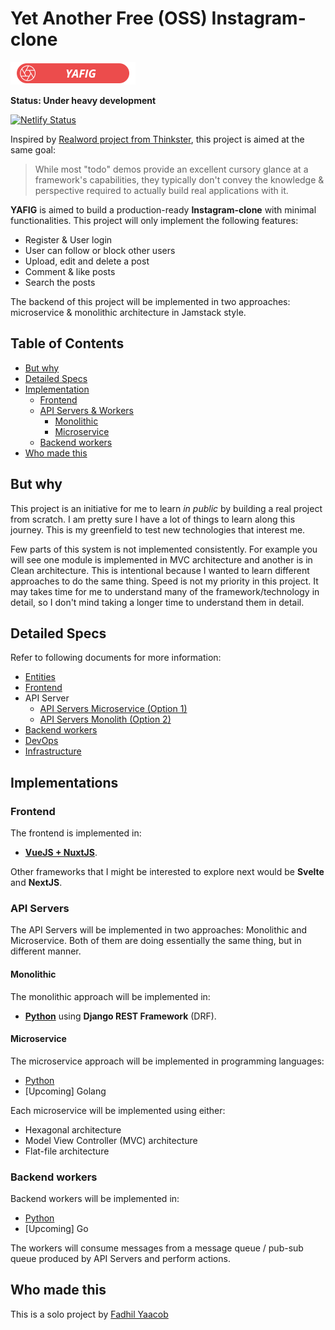 # Yet Another Free (OSS) Instagram-clone

![YAFIG Logo](logo.png)

**Status: Under heavy development**

[![Netlify Status](https://api.netlify.com/api/v1/badges/9166b573-1cee-48eb-89e4-c9b60a47c938/deploy-status)](https://app.netlify.com/sites/yafig/deploys)

Inspired by [Realword project from Thinkster](https://github.com/gothinkster/realworld), this project is aimed at the same goal:

> While most "todo" demos provide an excellent cursory glance at a framework's capabilities, they typically don't convey the knowledge & perspective required to actually build real applications with it.

**YAFIG** is aimed to build a production-ready **Instagram-clone** with minimal functionalities. This project will only implement the following features:

- Register & User login
- User can follow or block other users
- Upload, edit and delete a post
- Comment & like posts
- Search the posts

The backend of this project will be implemented in two approaches: microservice & monolithic architecture in Jamstack style.

## Table of Contents

- [But why](#But-why)
- [Detailed Specs](#Detailed-specs)
- [Implementation](#Implementation)
  - [Frontend](#Frontend)
  - [API Servers & Workers](#API-servers--workers)
    - [Monolithic](#Monolithic)
    - [Microservice](#Microservice)
  - [Backend workers](#Backend-workers)
- [Who made this](#Who-made-this)

## But why

This project is an initiative for me to learn *in public* by building a real project from scratch. I am pretty sure I have a lot of things to learn along this journey. This is my greenfield to test new technologies that interest me.

Few parts of this system is not implemented consistently. For example you will see one module is implemented in MVC architecture and another is in Clean architecture. This is intentional because I wanted to learn different approaches to do the same thing. Speed is not my priority in this project. It may takes time for me to understand many of the framework/technology in detail, so I don't mind taking a longer time to understand them in detail.

## Detailed Specs

Refer to following documents for more information:

- [Entities](entities.md)
- [Frontend](frontend.md)
- API Server
  - [API Servers Microservice (Option 1)](api-servers-microservice.md)
  - [API Servers Monolith (Option 2)](api-servers-monolith.md)
- [Backend workers](backend.md)
- [DevOps](devops.md)
- [Infrastructure](infrastructure.md)

## Implementations

### Frontend

The frontend is implemented in:

- **[VueJS + NuxtJS](https://github.com/yafig/frontend)**.

Other frameworks that I might be interested to explore next would be **Svelte** and **NextJS**.

### API Servers

The API Servers will be implemented in two approaches: Monolithic and Microservice. Both of them are doing essentially the same thing, but in different manner.

#### Monolithic

The monolithic approach will be implemented in:

- **[Python](https://github.com/yafig/api-server-monolith/tree/master/python-django-rest)** using **Django REST Framework** (DRF).

#### Microservice

The microservice approach will be implemented in programming languages:

- [Python](https://github.com/yafig/api-server-microservice/tree/master/python)
- [Upcoming] Golang

Each microservice will be implemented using either:

- Hexagonal architecture
- Model View Controller (MVC) architecture
- Flat-file architecture

### Backend workers

Backend workers will be implemented in:

- [Python](https://github.com/yafig/backend-worker/tree/master/python)
- [Upcoming] Go

The workers will consume messages from a message queue / pub-sub queue produced by API Servers and perform actions.

## Who made this

This is a solo project by [Fadhil Yaacob](http://twitter.com/sdil)
